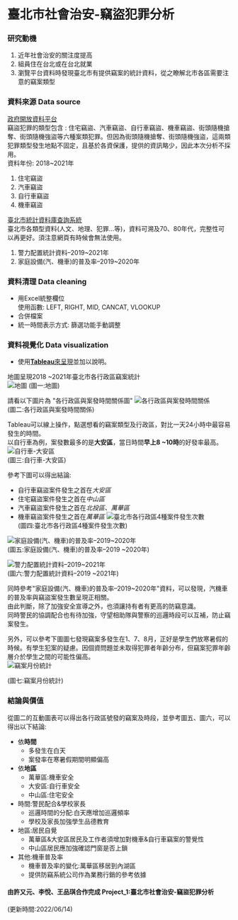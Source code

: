 # 臺北市社會治安-竊盜犯罪分析

### 研究動機
1. 近年社會治安的關注度提高
2. 組員住在台北或在台北就業
3. 瀏覽平台資料時發現臺北市有提供竊案的統計資料，從之瞭解北市各區需要注意的竊案類型

### 資料來源 Data source
[政府開放資料平台](https://data.gov.tw/)      
竊盜犯罪的類型包含 : 住宅竊盜、汽車竊盜、自行車竊盜、機車竊盜、街頭隨機搶奪、街頭隨機強盜等六種案類犯罪。但因為街頭隨機搶奪、街頭隨機強盜，這兩類犯罪類型發生地點不固定，且基於各資保護，提供的資訊略少，因此本次分析不採用。    
資料年份: 2018~2021年
1. 住宅竊盜
2. 汽車竊盜
3. 自行車竊盜
4. 機車竊盜    

[臺北市統計資料庫查詢系統](https://statdb.dbas.gov.taipei/pxweb2007-tp/dialog/statfile9.asp)      
臺北市各類型資料(人文、地理、犯罪...等)，資料可溯及70、80年代，完整性可以再更好。須注意網頁有時候會無法使用。     
1. 警力配置統計資料–2019~2021年
2. 家庭設備(汽、機車)的普及率–2019~2020年

### 資料清理 Data cleaning
* 用Excel統整欄位    
  使用函數: LEFT, RIGHT, MID, CANCAT, VLOOKUP
* 合併檔案
* 統一時間表示方式: 篩選功能手動調整

### 資料視覺化 Data visualization
* 使用[**Tableau**來呈現](https://public.tableau.com/views/-_16498255494290/cover?:language=zh-TW&publish=yes&:display_count=n&:origin=viz_share_link "臺北市社會治安-竊盜犯罪分析")並加以說明。  

地圖呈現2018 ~2021年臺北市各行政區竊案統計     
![地圖](https://user-images.githubusercontent.com/81075616/173486949-2fc44a5d-549e-4bdb-a83a-aac2ffe1655e.png "臺北市行政區竊案統計地圖")
(圖一:地圖)  

請看以下圖片為 "各行政區與案發時間關係圖"
![各行政區與案發時間關係](https://user-images.githubusercontent.com/81075616/173487060-0df8b538-71c4-40c4-b5f6-d6ee1e777d10.png "各行政區與案發時間關係")    
(圖二:各行政區與案發時間關係)    

Tableau可以線上操作，點選想看的竊案類型及行政區，對比一天24小時中最容易發生的時間。  
以自行車為例，案發數最多的是**大安區**，當日時間**早上8 ~10時**的好發率最高。     
![自行車-大安區](https://user-images.githubusercontent.com/81075616/173487188-882e01dc-ef93-4161-861d-09f1b4bd1873.png "自行車-大安區")    
(圖三:自行車-大安區)     

參考下圖可以得出結論:
  * 自行車竊盜案件發生之首在*大安區*
  * 住宅竊盜案件發生之首在*中山區*
  * 汽車竊盜案件發生之首在*北投區、萬華區*
  * 機車竊盜案件發生之首在*萬華區*
![臺北市各行政區4種案件發生次數](https://user-images.githubusercontent.com/81075616/173488900-0d9a3ab5-0cb3-424f-b3de-9d33de08b56e.png "臺北市各行政區4種案件發生次數")    
(圖四:臺北市各行政區4種案件發生次數)  
   
![家庭設備(汽、機車)的普及率–2019~2020年](https://user-images.githubusercontent.com/81075616/173499102-555db11a-7f65-4248-98d6-efd64e3d5089.png "家庭設備(汽、機車)的普及率–2019~2020年")    
(圖五:家庭設備(汽、機車)的普及率–2019 ~2020年)   

![警力配置統計資料–2019~2021年](https://user-images.githubusercontent.com/81075616/173499407-ef06ac47-679f-474d-b79b-52d63de2582a.png "警力配置統計資料–2019~2021年")    
(圖六:警力配置統計資料–2019 ~2021年)   

同時參考"家庭設備(汽、機車)的普及率–2019~2020年"資料，可以發現，汽機車的普及率與竊盜案發生數呈現正相關。     
由此判斷，除了加強安全宣導之外，也須讓持有者有更高的防竊意識。     
同時警民的協調配合也有待加強，守望相助隊與警察的巡邏時段可以互補，防止竊案發生。    

另外，可以參考下圖圖七發現竊案多發生在1、7、8月，正好是學生們放寒暑假的時候。有學生犯案的疑慮。因個資問題並未取得犯罪者年齡分布，但竊案犯罪年齡層介於學生之間的可能性偏高。    
![竊案月份統計](https://user-images.githubusercontent.com/81075616/173499234-08cbf028-b8ad-431e-896e-d0f636896833.png "竊案月份統計")

(圖七:竊案月份統計)     

### 結論與價值
從圖二的互動圖表可以得出各行政區號發的竊案及時段，並參考圖五、圖六，可以得出以下結論:
* 依**時間**
  * 多發生在白天
  * 案發率在寒暑假期間明顯偏高
* 依**地區**
  * 萬華區:機車安全
  * 大安區:自行車安全
  * 中山區:住宅安全
* 時間:警民配合&學校家長 
  * 巡邏時間的分配:白天應增加巡邏頻率
  * 學校及家長加強學生品德教育
* 地區:居民自覺
  * 萬華區&大安區居民及工作者須增加對機車&自行車竊案的警覺性
  * 中山區居民應加強確認門窗是否上鎖
* 其他:機車普及率
  * 機車普及率的變化:萬華區移居到內湖區
  * 提供防竊系統公司作為業務行銷的參考依據


#### 由許又元、李悅、王品琪合作完成 Project_1:臺北市社會治安-竊盜犯罪分析    
(更新時間:2022/06/14)
